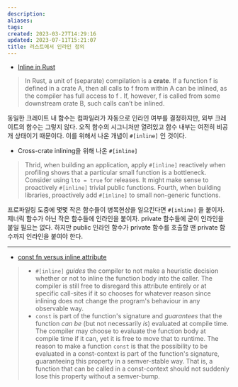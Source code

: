 ```yaml
---
description:
aliases: 
tags: 
created: 2023-03-27T14:29:16
updated: 2023-07-11T15:21:07
title: 러스트에서 인라인 정의
---
```

- [Inline in Rust](https://matklad.github.io/2021/07/09/inline-in-rust.html#Inline-In-Rust)
> In Rust, a unit of (separate) compilation is a **crate**. If a function f is defined in a crate A, then all calls to f from within A can be inlined, as the compiler has full access to f . If, however, f is called from some downstream crate B, such calls can’t be inlined.

동일한 크레이트 내 함수는 컴파일러가 자동으로 인라인 여부를 결정하지만, 외부 크레이트의 함수는 그렇지 않다. 오직 함수의 시그니처만 열려있고 함수 내부는 여전히 비공개 상태이기 때문이다. 이를 위해서 나온 개념이 `#[inline]` 인 것이다. 

- Cross-crate inlining을 위해 나온 `#[inline]` 

> Thrid, when building an application, apply `#[inline]` reactively when profiling shows that a particular small function is a bottleneck. Consider using `lto = true` for releases. It might make sense to proactively `#[inline]` trivial public functions. Fourth, when building libraries, proactively add `#[inline]` to small non-generic functions.

프로파일링 도중에 몇몇 작은 함수들이 병목현상을 일으킨다면 `#[inline]` 을 붙이자. 제너릭 함수가 아닌 작은 함수들에 인라인을 붙이자. private 함수들에 굳이 인라인을 붙일 필요는 없다. 하지만 public 인라인 함수가 private 함수를 호출할 땐 private 함수까지 인라인을 붙여야 한다.

---
- [const fn versus inline attribute](https://stackoverflow.com/questions/60798676/const-fn-vs-inline-attribute)
> -  `#[inline]` _guides_ the compiler to not make a heuristic decision whether or not to inline the function body into the caller. The compiler is still free to disregard this attribute entirely or at specific call-sites if it so chooses for whatever reason since inlining does not change the program's behaviour in any observable way.
> -  `const` is part of the function's signature and _guarantees_ that the function _can be_ (but not necessarily _is_) evaluated at compile time. The compiler may choose to evaluate the function body at compile time if it can, yet it is free to move that to runtime. The reason to make a function `const` is that the possibility to be evaluated in a const-context is part of the function's signature, guaranteeing this property in a semver-stable way. That is, a function that can be called in a const-context should not suddenly lose this property without a semver-bump.
